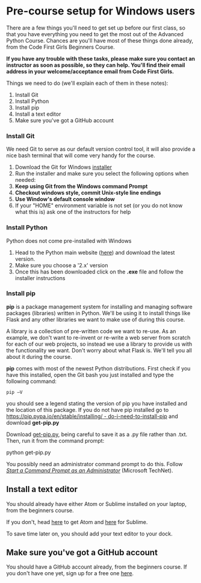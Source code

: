 #  Pre-course setup for Windows users

There are a few things you'll need to get set up before our first class, so that you have everything you need to get the most out of the Advanced Python Course. Chances are you'll have most of these things done already, from the Code First Girls Beginners Course.

**If you have any trouble with these tasks, please make sure you contact an instructor as soon as possible, so they can help. You'll find their email address in your welcome/acceptance email from Code First Girls.**

Things we need to do (we'll explain each of them in these notes):

1. Install Git
2. Install Python
3. Install pip
4. Install a text editor
5. Make sure you've got a GitHub account



### Install Git

We need Git to serve as our default version control tool, it will also provide a nice bash terminal that will come very handy for the course.

1. Download the Git for Windows [installer](https://git-for-windows.github.io/)
2. Run the installer and make sure you select the following options when needed:
  1. **Keep using Git from the Windows command Prompt**
  2. **Checkout windows style, commit Unix-style line endings**
  3. **Use Window's default console window**
3. If your &quot;HOME&quot; environment variable is not set (or you do not know what this is) ask one of the instructors for help

### Install Python

Python does not come pre-installed with Windows

1. Head to the Python main website ([here](https://www.python.org/downloads/windows/)) and download the latest version.
2. Make sure you choose a '2.x' version
3. Once this has been downloaded click on the **.exe** file and follow the installer instructions

### Install pip

**pip** is a package management system for installing and managing software packages (libraries) written in Python. We'll be using it to install things like Flask and any other libraries we want to make use of during this course.

A library is a collection of pre-written code we want to re-use. As an example, we don't want to re-invent or re-write a web server from scratch for each of our web projects, so instead we use a library to provide us with the functionality we want. Don't worry about what Flask is. We'll tell you all about it during the course.

**pip** comes with most of the newest Python distributions. First check if you have this installed, open the Git bash you just installed and type the following command:

`pip –V`

you should see a legend stating the version of pip you have installed and the location of this package. If you do not have pip installed go to [https://pip.pypa.io/en/stable/installing/ - do-i-need-to-install-pip](https://pip.pypa.io/en/stable/installing/#do-i-need-to-install-pip) and download **get-pip.py**

Download  [get-pip.py](https://bootstrap.pypa.io/get-pip.py), being careful to save it as a .py file rather than .txt. Then, run it from the command prompt:

python get-pip.py

You possibly need an administrator command prompt to do this. Follow  [_Start a Command Prompt as an Administrator_](http://technet.microsoft.com/en-us/library/cc947813(v=ws.10).aspx) (Microsoft TechNet).

## Install a text editor

You should already have either Atom or Sublime installed on your laptop, from the beginners course.

 If you don't, head [here](https://atom.io) to get Atom and [here](https://www.sublimetext.com) for Sublime.

 To save time later on, you should add your text editor to your dock.

## Make sure you've got a GitHub account

You should have a GitHub account already, from the beginners course. If you don't have one yet, sign up for a free one [here](https://github.com).
